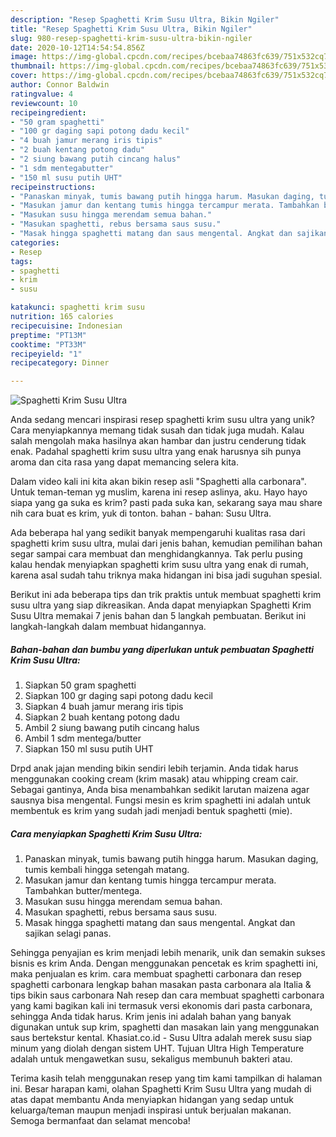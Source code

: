```yaml
---
description: "Resep Spaghetti Krim Susu Ultra, Bikin Ngiler"
title: "Resep Spaghetti Krim Susu Ultra, Bikin Ngiler"
slug: 980-resep-spaghetti-krim-susu-ultra-bikin-ngiler
date: 2020-10-12T14:54:54.856Z
image: https://img-global.cpcdn.com/recipes/bcebaa74863fc639/751x532cq70/spaghetti-krim-susu-ultra-foto-resep-utama.jpg
thumbnail: https://img-global.cpcdn.com/recipes/bcebaa74863fc639/751x532cq70/spaghetti-krim-susu-ultra-foto-resep-utama.jpg
cover: https://img-global.cpcdn.com/recipes/bcebaa74863fc639/751x532cq70/spaghetti-krim-susu-ultra-foto-resep-utama.jpg
author: Connor Baldwin
ratingvalue: 4
reviewcount: 10
recipeingredient:
- "50 gram spaghetti"
- "100 gr daging sapi potong dadu kecil"
- "4 buah jamur merang iris tipis"
- "2 buah kentang potong dadu"
- "2 siung bawang putih cincang halus"
- "1 sdm mentegabutter"
- "150 ml susu putih UHT"
recipeinstructions:
- "Panaskan minyak, tumis bawang putih hingga harum. Masukan daging, tumis kembali hingga setengah matang."
- "Masukan jamur dan kentang tumis hingga tercampur merata. Tambahkan butter/mentega."
- "Masukan susu hingga merendam semua bahan."
- "Masukan spaghetti, rebus bersama saus susu."
- "Masak hingga spaghetti matang dan saus mengental. Angkat dan sajikan selagi panas."
categories:
- Resep
tags:
- spaghetti
- krim
- susu

katakunci: spaghetti krim susu 
nutrition: 165 calories
recipecuisine: Indonesian
preptime: "PT13M"
cooktime: "PT33M"
recipeyield: "1"
recipecategory: Dinner

---
```



![Spaghetti Krim Susu Ultra](https://img-global.cpcdn.com/recipes/bcebaa74863fc639/751x532cq70/spaghetti-krim-susu-ultra-foto-resep-utama.jpg)

Anda sedang mencari inspirasi resep spaghetti krim susu ultra yang unik? Cara menyiapkannya memang tidak susah dan tidak juga mudah. Kalau salah mengolah maka hasilnya akan hambar dan justru cenderung tidak enak. Padahal spaghetti krim susu ultra yang enak harusnya sih punya aroma dan cita rasa yang dapat memancing selera kita.

Dalam video kali ini kita akan bikin resep asli &#34;Spaghetti alla carbonara&#34;. Untuk teman-teman yg muslim, karena ini resep aslinya, aku. Hayo hayo siapa yang ga suka es krim? pasti pada suka kan, sekarang saya mau share nih cara buat es krim, yuk di tonton. bahan - bahan: Susu Ultra.

Ada beberapa hal yang sedikit banyak mempengaruhi kualitas rasa dari spaghetti krim susu ultra, mulai dari jenis bahan, kemudian pemilihan bahan segar sampai cara membuat dan menghidangkannya. Tak perlu pusing kalau hendak menyiapkan spaghetti krim susu ultra yang enak di rumah, karena asal sudah tahu triknya maka hidangan ini bisa jadi suguhan spesial.


Berikut ini ada beberapa tips dan trik praktis untuk membuat spaghetti krim susu ultra yang siap dikreasikan. Anda dapat menyiapkan Spaghetti Krim Susu Ultra memakai 7 jenis bahan dan 5 langkah pembuatan. Berikut ini langkah-langkah dalam membuat hidangannya.

<!--inarticleads1-->

##### Bahan-bahan dan bumbu yang diperlukan untuk pembuatan Spaghetti Krim Susu Ultra:

1. Siapkan 50 gram spaghetti
1. Siapkan 100 gr daging sapi potong dadu kecil
1. Siapkan 4 buah jamur merang iris tipis
1. Siapkan 2 buah kentang potong dadu
1. Ambil 2 siung bawang putih cincang halus
1. Ambil 1 sdm mentega/butter
1. Siapkan 150 ml susu putih UHT


Drpd anak jajan mending bikin sendiri lebih terjamin. Anda tidak harus menggunakan cooking cream (krim masak) atau whipping cream cair. Sebagai gantinya, Anda bisa menambahkan sedikit larutan maizena agar sausnya bisa mengental. Fungsi mesin es krim spaghetti ini adalah untuk membentuk es krim yang sudah jadi menjadi bentuk spaghetti (mie). 

<!--inarticleads2-->

##### Cara menyiapkan Spaghetti Krim Susu Ultra:

1. Panaskan minyak, tumis bawang putih hingga harum. Masukan daging, tumis kembali hingga setengah matang.
1. Masukan jamur dan kentang tumis hingga tercampur merata. Tambahkan butter/mentega.
1. Masukan susu hingga merendam semua bahan.
1. Masukan spaghetti, rebus bersama saus susu.
1. Masak hingga spaghetti matang dan saus mengental. Angkat dan sajikan selagi panas.


Sehingga penyajian es krim menjadi lebih menarik, unik dan semakin sukses bisnis es krim Anda. Dengan menggunakan pencetak es krim spaghetti ini, maka penjualan es krim. cara membuat spaghetti carbonara dan resep spaghetti carbonara lengkap bahan masakan pasta carbonara ala Italia &amp; tips bikin saus carbonara Nah resep dan cara membuat spaghetti carbonara yang kami bagikan kali ini termasuk versi ekonomis dari pasta carbonara, sehingga Anda tidak harus. Krim jenis ini adalah bahan yang banyak digunakan untuk sup krim, spaghetti dan masakan lain yang menggunakan saus bertekstur kental. Khasiat.co.id - Susu Ultra adalah merek susu siap minum yang diolah dengan sistem UHT. Tujuan Ultra High Temperature adalah untuk mengawetkan susu, sekaligus membunuh bakteri atau. 

Terima kasih telah menggunakan resep yang tim kami tampilkan di halaman ini. Besar harapan kami, olahan Spaghetti Krim Susu Ultra yang mudah di atas dapat membantu Anda menyiapkan hidangan yang sedap untuk keluarga/teman maupun menjadi inspirasi untuk berjualan makanan. Semoga bermanfaat dan selamat mencoba!
